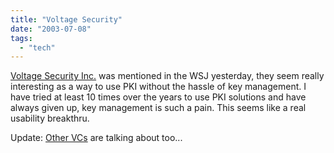```yaml
---
title: "Voltage Security"
date: "2003-07-08"
tags: 
  - "tech"
---
```


[Voltage Security Inc.](http://www.voltagesecurity.com/ "Voltage Security Inc.") was mentioned in the WSJ yesterday, they seem really interesting as a way to use PKI without the hassle of key management. I have tried at least 10 times over the years to use PKI solutions and have always given up, key management is such a pain. This seems like a real usability breakthru.

Update: [Other VCs](http://www.pacificavc.com/blog/2003/07/08.html#a283) are talking about too...
